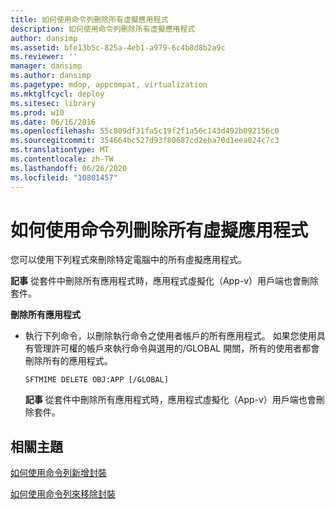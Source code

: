 ```yaml
---
title: 如何使用命令列刪除所有虛擬應用程式
description: 如何使用命令列刪除所有虛擬應用程式
author: dansimp
ms.assetid: bfe13b5c-825a-4eb1-a979-6c4b8d8b2a9c
ms.reviewer: ''
manager: dansimp
ms.author: dansimp
ms.pagetype: mdop, appcompat, virtualization
ms.mktglfcycl: deploy
ms.sitesec: library
ms.prod: w10
ms.date: 06/16/2016
ms.openlocfilehash: 55c809df31fa5c19f2f1a56c143d492b092156c0
ms.sourcegitcommit: 354664bc527d93f80687cd2eba70d1eea024c7c3
ms.translationtype: MT
ms.contentlocale: zh-TW
ms.lasthandoff: 06/26/2020
ms.locfileid: "10801457"
---
```

# 如何使用命令列刪除所有虛擬應用程式


您可以使用下列程式來刪除特定電腦中的所有虛擬應用程式。

**記事** 從套件中刪除所有應用程式時，應用程式虛擬化（App-v）用戶端也會刪除套件。

 

**刪除所有應用程式**

-   執行下列命令，以刪除執行命令之使用者帳戶的所有應用程式。 如果您使用具有管理許可權的帳戶來執行命令與選用的/GLOBAL 開關，所有的使用者都會刪除所有的應用程式。

    `SFTMIME DELETE OBJ:APP [/GLOBAL]`

    **記事** 從套件中刪除所有應用程式時，應用程式虛擬化（App-v）用戶端也會刪除套件。

     

## 相關主題


[如何使用命令列新增封裝](how-to-add-a-package-by-using-the-command-line.md)

[如何使用命令列來移除封裝](how-to-remove-a-package-by-using-the-command-line.md)

 

 





